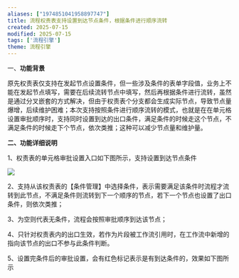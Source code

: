 ```yaml
---
aliases: ["1974851041958897747"]
title: 流程权责表支持设置到达节点条件，根据条件进行顺序流转
created: 2025-07-15
modified: 2025-07-15
tags: ['流程引擎']
theme: 流程引擎
---
```


一、**功能背景**

原先权责表仅支持在发起节点设置条件，但一些涉及条件的表单字段值，业务上不能在发起节点填写，需要在后续流转节点中填写，然后再根据条件进行流转，虽然是通过分叉嵌套的方式解决，但由于权责表个分支都会生成实际节点，导致节点量爆增，后续维护困难；本次支持按照条件进行顺序流转的模式，也就是在在单元格设置审批顺序时，支持同时设置到达的出口条件，满足条件的时候走这个节点，不满足条件的时候走下个节点，依次类推；这种可以减少节点量和维护量。

**二、功能详细说明**

1、权责表的单元格审批设置入口如下图所示，支持设置到达节点条件

![](https://myhelpdoc.oss-cn-heyuan.aliyuncs.com/mdimages/9d80e9a05ab9991e29efd3d7baf870c7.jpg)

2、支持从该权责表的【条件管理】中选择条件，表示需要满足该条件时流程才流转到此节点，不满足条件则流转到下一个顺序的节点，若下一个节点也设置了出口条件，则依次类推；

3、为空则代表无条件，流程会按照审批顺序到达该节点；

4、只针对权责表内的出口生效，若作为片段被工作流引用时，在工作流中新增的指向该节点的出口不参与此条件判断。

5、设置完条件后的审批设置，会有红色标记表示是有到达条件的，效果如下图所示

